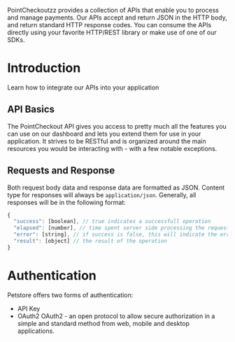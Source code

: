 PointCheckoutzz provides a collection of APIs that enable you to process and manage payments. Our APIs accept and return JSON in the HTTP body, and return standard HTTP response codes. You can consume the APIs directly using your favorite HTTP/REST library or make use of one of our SDKs.

# Introduction
Learn how to integrate our APIs into your application

## API Basics
The PointCheckout API gives you access to pretty much all the features you can use on our dashboard and lets you extend them for use in your application. It strives to be RESTful and is organized around the main resources you would be interacting with - with a few notable exceptions.

## Requests and Response
Both request body data and response data are formatted as JSON. Content type for responses will always be `application/json`. Generally, all responses will be in the following format:

```js
{
  "success": [boolean], // true indicates a successfull operation
  "elapsed": [number], // time spent server side processing the request
  "error": [string], // if success is false, this will indicate the error
  "result": [object] // the result of the operation
}
```

# Authentication

Petstore offers two forms of authentication:
  - API Key
  - OAuth2
OAuth2 - an open protocol to allow secure authorization in a simple
and standard method from web, mobile and desktop applications.

<SecurityDefinitions />
